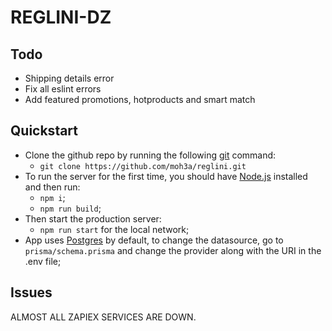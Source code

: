 # REGLINI-DZ

## Todo

- Shipping details error
- Fix all eslint errors
- Add featured promotions, hotproducts and smart match

## Quickstart

- Clone the github repo by running the following [git](https://git-scm.com/downloads) command:
  - `git clone https://github.com/moh3a/reglini.git`
- To run the server for the first time, you should have [Node.js](https://nodejs.org/en/) installed and then run:
  - `npm i`;
  - `npm run build`;
- Then start the production server:
  - `npm run start` for the local network;
- App uses [Postgres](https://www.postgresql.org/download/) by default, to change the datasource, go to `prisma/schema.prisma` and change the provider along with the URI in the .env file;

## Issues

ALMOST ALL ZAPIEX SERVICES ARE DOWN.
